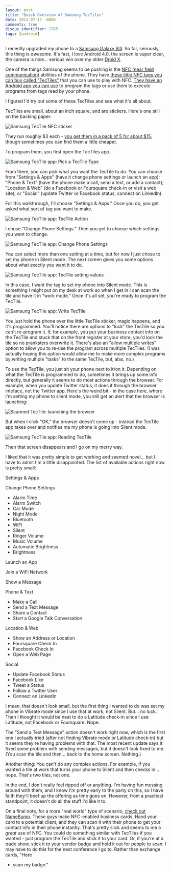 ```yaml
---
layout: post
title: "Quick Overview of Samsung TecTiles"
date: 2012-07-17 -0800
comments: true
disqus_identifier: 1785
tags: [android]
---
```

I recently upgraded my phone to a [Samsung Galaxy
SIII](http://www.samsung.com/GalaxySIII). So far, seriously, this thing
is *awesome*. It's fast, I love Android 4.0, the screen is super clear,
the camera is nice... serious win over my older [Droid
X](http://en.wikipedia.org/wiki/Droid_X).

One of the things Samsung seems to be pushing is the [NFC (near field
communication)](http://en.wikipedia.org/wiki/Near_field_communication)
abilities of the phone. They have [these little NFC tags you can buy
called "TecTiles"](http://www.amazon.com/dp/B0089VO7RY?tag=mhsvortex)
that you can use to play with NFC. [They have an Android app you can
use](https://play.google.com/store/apps/details?id=com.samsung.tectile)
to program the tags or use them to execute programs from tags read by
your phone.

I figured I'd try out some of these TecTiles and see what it's all
about.

TecTiles are small, about an inch square, and are stickers. Here's one
still on the backing paper:

![Samsung TecTile NFC
sticker](https://hyqi8g.bl3302.livefilestore.com/y2p361EL7qRKe8J5xWwKhm-RDblFFGYzHftIgZ-YRqF7Zg-3TXtM3ZBFilRYQUP5CsXK2pv_LTQzPyjUPJ9JlbkrG6j55et70mWBQ5ok0Vu0Jg/20120717_TecTile.jpg?psid=1)

They run roughly $3 each - [you get them in a pack of 5 for about
$15](http://www.amazon.com/dp/B0089VO7RY?tag=mhsvortex), though
sometimes you can find them a little cheaper.

To program them, you first open the TecTiles app.

![Samsung TecTile app: Pick a TecTile
Type](https://hyqi8g.bl3302.livefilestore.com/y2phNwqqjl9mR0KTzd4dlxS5cVOw329rA3rRujQS4kc0KPFott7G10uHSJkWH84XL2etku17NAZQzUvbT5X7KvmHEaQRpWPIe5jNPd6rJ4ulXc/20120717_TecTileCap1.png?psid=1)

From there, you can pick what you want the TecTile to do. You can choose
from "Settings & Apps" (have it change phone settings or launch an app);
"Phone & Text" (have the phone make a call, send a text, or add a
contact); "Location & Web" (do a Facebook or Foursquare check-in or
visit a web site); or "Social" (update Twitter or Facebook status,
connect on LinkedIn).

For this walkthrough, I'll choose "Settings & Apps." Once you do, you
get asked what sort of tag you want to make.

![Samsung TecTile app: TecTile
Action](https://hyqi8g.bl3301.livefilestore.com/y2pYQMIsOwXiwqDglpvnUOKZL4wQNG-BX_DSBOtwFJGBLt2msqhcwelsMfYnUrpkj5UIiEp1KOMqZ4TtcYnEkMTcmcVxeWeH9J0IAaxBAi-MEM/20120717_TecTileCap2.png?psid=1)

I chose "Change Phone Settings." Then you get to choose which settings
you want to change.

![Samsung TecTile app: Change Phone
Settings](https://hyqi8g.bl3302.livefilestore.com/y2pSuQ6NFcKweu4IQ8dDMqc18JVHYgErUkLMUtndtS8P9lizbaugs8GOJXt0cskdIBbAwBInqnKd2u0XepPPwSAhtRifVWgzTbI59jP9N4wQzo/20120717_TecTileCap3.png?psid=1)

You can select more than one setting at a time, but for now I just chose
to set my phone in Silent mode. The next screen gives you some options
about what exactly you want it to do.

![Samsung TecTile app: TecTile setting
values](https://hyqi8g.bl3301.livefilestore.com/y2pQViHRUZvir0NWrMoLuPoKPmXGeOR_v8_L_1iYXRqnpuxWP8d5nGwETCf1CC7cg5YGLGNnhV8uGt18P1AS_wmxNbgDtWpHIh-7m_EzIFYxEw/20120717_TecTileCap4.png?psid=1)

In this case, I want the tag to set my phone into Silent mode. This is
something I might put on my desk at work so when I get in I can scan the
tile and have it in "work mode." Once it's all set, you're ready to
program the TecTile.

![Samsung TecTile app: Write
TecTile](https://hyqi8g.bl3301.livefilestore.com/y2p83iD1FHviVa7AkhJ_jBXVSXebrn1olc7d3t6yQrXdv7R8ELKnUitrQyBPibDryNxYgPaiAETXV2oj0WeDNJ8mxHxkh4Ez2JcvPCKxYv4bYI/20120717_TecTileCap5.png?psid=1)

You just hold the phone over the little TecTile sticker, magic happens,
and it's programmed. You'll notice there are options to "lock" the
TecTile so you can't re-program it. If, for example, you put your
business contact info on the TecTile and stuck that on the front
register at your store, you'd lock the tile so no pranksters overwrite
it. There's also an "allow multiple writes" option to allow you to
re-use the program across multiple TecTiles. (I was actually hoping this
option would allow me to make more complex programs by writing multiple
"tasks" to the same TecTile, but, alas, no.)

To use the TecTile, you just sit your phone next to it/on it. Depending
on what the TecTile is programmed to do, sometimes it brings up some
info directly, but generally it seems to do most actions through the
browser. For example, when you update Twitter status, it does it through
the browser inteface, not the Twitter app. Here's the weird bit - in the
case here, where I'm setting my phone to silent mode, you still get an
alert that the browser is launching:

![Scanned TecTile: launching the
browser](https://hyqi8g.bl3302.livefilestore.com/y2pvGOOxrBnXQ_5lW7cNt4zun7qyyPXogBc-S6z9ZIlRkZZfqG8gsM5QKUwbAchROlg7-vm_0EFkKul8tL4SGf9Ok_BE6FeyUGqYBY60whP2-Q/20120717_TecTileCap7.png?psid=1)

But when I click "OK," the browser doesn't come up - instead the TecTile
app takes over and notifies me my phone is going into Silent mode.

![Samsung TecTile app: Reading
TecTile](https://hyqi8g.blu.livefilestore.com/y2pFdFkk2dqCXlrVNffkuZg8mp_Z8Oszx3WEbpChtjxxG39UfUVn1DX4GHncudfSB4vZ9jGEDz4XaasanNrJg-dnWC4jobClSnrvJISQ5Eb1cY/20120717_TecTileCap8.png?psid=1)

Then that screen disappears and I go on my merry way.

I liked that it was pretty simple to get working and seemed novel... but
I have to admit I'm a little disappointed. The list of available actions
right now is pretty small:

Settings & Apps

Change Phone Settings

-   Alarm Time
-   Alarm Switch
-   Car Mode
-   Night Mode
-   Bluetooth
-   WiFi
-   Silent
-   Ringer Volume
-   Music Volume
-   Automatic Brightness
-   Brightness

Launch an App

Join a WiFi Network

Show a Message

Phone & Text

-   Make a Call
-   Send a Text Message
-   Share a Contact
-   Start a Google Talk Conversation

Location & Web

-   Show an Address or Location
-   Foursquare Check In
-   Facebook Check In
-   Open a Web Page

Social

-   Update Facebook Status
-   Facebook Like
-   Tweet a Status
-   Follow a Twitter User
-   Connect on LinkedIn

I mean, that doesn't look small, but the first thing I wanted to do was
set my phone in Vibrate mode since I use that at work, not Silent.
But... no luck. Then I thought it would be neat to do a Latitude
check-in since I use Latitude, not Facebook or Foursquare. Nope.

The "Send a Text Message" action doesn't work right now, which is the
first one I actually tried (after not finding Vibrate mode or Latitude
check-in) but it seems they're having problems with that. The most
recent update says it fixed some problem with sending messages, but it
doesn't look fixed to me. (You scan the tile and then... back to the
home screen. Nothing.)

Another thing: You can't do any complex actions. For example, if you
wanted a tile at work that turns your phone to Silent and then checks
in... nope. That's two tiles, not one.

In the end, I don't really feel ripped off or anything. I'm having fun
messing around with them, and I know I'm pretty early to the party on
this, so I have faith they'll beef up the offering as time goes on.
However, from a practical standpoint, it doesn't do all the stuff I'd
like it to.

On a final note, for a more "real world" type of scenario, [check out
NameBump](http://namebump.com/). These guys make NFC-enabled business
cards. Hand your card to a potential client, and they can scan it with
their phone to get your contact info in their phone instantly. That's
pretty slick and seems to me a *great* use of NFC. You could do
something similar with TecTiles if you wanted - just program the TecTile
and stick it to your card. Or, if you're at a trade show, stick it to
your vendor badge and hold it out for people to scan. I may have to do
this for the next conference I go to. Rather than exchange cards, "Here
- scan my badge."

